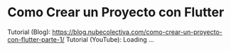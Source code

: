 # Como Crear un Proyecto con Flutter
Tutorial (Blog): https://blog.nubecolectiva.com/como-crear-un-proyecto-con-flutter-parte-1/ 
Tutorial (YouTube): Loading ...
